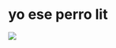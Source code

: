 # yo ese perro lit
![](https://github.com/jessusgarciar/perro/blob/main/perro.gif)

<!---
jessusgarciar/jessusgarciar is a ✨ special ✨ repository because its `README.md` (this file) appears on your GitHub profile.
You can click the Preview link to take a look at your changes.
--->
